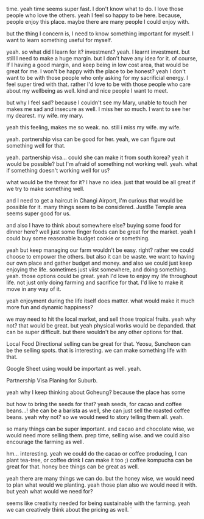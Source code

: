 time. yeah time seems super fast. I don't know what to do.
I love those people who love the others.
yeah I feel so happy to be here.
because, people enjoy this place.
maybe there are many people I could enjoy with.

but the thing I concern is, I need to know something important for myself.
I want to learn something useful for myself.

yeah.
so what did I learn for it?
investment?
yeah. I learnt investment. but still I need to make a huge margin.
but I don't have any idea for it.
of course, If I having a good margin, and keep being in low cost area, that would be great for me.
I won't be happy with the place to be honest? yeah I don't want to be with those people who only asking for my sacrificial energy.
I feel super tired with that.
rather I'd love to be with those people who care about my wellbeing as well.
kind and nice people I want to meet.


but why I feel sad?
because I couldn't see my Mary, unable to touch her makes me sad and insecure as well.
I miss her so much.
I want to see her my dearest.
my wife.
my mary.

yeah this feeling, makes me so weak.
no. still i miss my wife.
my wife.

yeah.
partnership visa can be good for her.
yeah, we can figure out something well for that.

yeah.
partnership visa... could she can make it from south korea? yeah it would be possible?
but I'm afraid of something not working well.
yeah. what if something doesn't working well for us?

what would be the threat for it?
I have no idea. just that would be all great if we try to make something well.

and I need to get a haircut in Changi Airport, I'm curious that would be possible for it.
many things seem to be considered. JustBe Temple area seems super good for us.

and also I have to think about somewhere else?
buying some food for dinner here?
well just some finger foods can be great for the market. yeah I could buy some reasonable budget cookie or something.

yeah but keep managing our farm wouldn't be easy. right?
rather we could choose to empower the others. but also it can be waste.
we want to having our own place and gather budget and money.
and also we could just keep enjoying the life.
sometimes just viist somewhere, and doing something.
yeah. those options could be great.
yeah I'd love to enjoy my life throughout life.
not just only doing farming and sacrifice for that.
I'd like to make it move in any way of it.

yeah enjoyment during the life itself does matter.
what would make it much more fun and dynamic happiness?

we may need to hit the local market, and sell those tropical fruits. yeah why not? that would be great.
but yeah physical works would be depanded.
that can be super difficult.
but there wouldn't be any other options for that.

Local Food Directional selling can be great for that.
Yeosu, Suncheon can be the selling spots. that is interesting.
we can make something life with that.

Google Sheet using would be important as well.
yeah.

Partnership Visa
Planing for Suburb.

yeah why I keep thinking about Goheung? because the place has some 

but how to bring the seeds for that?
yeah seeds, for cacao and coffee beans...!
she can be a barista as well, she can just sell the roasted coffee beans. yeah why not?
so we would need to story telling them all.
yeah.

so many things can be super important.
and cacao and chocolate wise, we would need more selling them.
prep time, selling wise.
and we could also encourage the farming as well.

hm... interesting.
yeah we could do the cacao or coffee producing,
I can plant tea-tree, or coffee drink I can make it too ;)
coffee kompucha can be great for that.
honey bee things can be great as well.

yeah there are many things we can do.
but the honey wise, we would need to plan what would we planting. yeah those plan also we would need it with.
but yeah what would we need for?


seems like creativity needed for being sustainable with the farming. yeah we can creatively think about the pricing as well.
`



